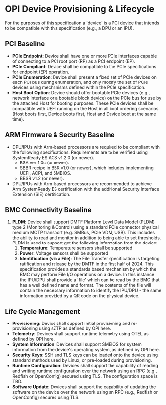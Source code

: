 # OPI Device Provisioning & Lifecycle

For the purposes of this specification a 'device' is a PCI device that intends to be compatible with this specification (e.g., a DPU or an IPU).

## PCI Baseline

- **PCIe Endpoint**: Device shall have one or more PCIe interfaces capable of connecting to a PCI root port (RP) as a PCI endpoint (EP).
- **PCIe Compliant**: Device shall be compatible to the PCIe specifications for endpoint (EP) operation.
- **PCIe Enumeration**: Device shall present a fixed set of PCIe devices on each PCI bus during enumeration, and only modify the set of PCIe devices using mechanisms defined within the PCIe specification.
- **Host Boot Option**: Device should offer bootable PCIe devices (e.g., network interface or a bootable block device) on the PCIe bus for use by the attached Host for booting purposes. These PCIe devices shall be compatible with UEFI running on the Host in all boot ordering scenarios (Host boots first, Device boots first, Host and Device boot at the same time).

## ARM Firmware & Security Baseline

- DPU/IPUs with Arm-based processors are required to be compliant with the following specifications. Requirements are to be verified using SystemReady ES ACS v1.2.0 (or newer).
  - BSA ver 1.0c (or newer).
  - SBBR recipe in BBR v1.0 (or newer), which includes implementing UEFI, ACPI, and SMBIOS.
  - BBSR v1.2 (or newer).
- DPU/IPUs with Arm-based processors are recommended to achieve Arm SystemReady ES certification with the additional Security Interface Extension (SIE) certification.

## BMC Connectivity Baseline

1. **PLDM**: Device shall support DMTF Platform Level Data Model (PLDM) type 2 (Monitoring & Control) using a standard PCIe connector physical medium MCTP transport (e.g. SMBus, PCIe VDM, USB). This includes the ability to read and monitor in addition to being able to set thresholds. PLDM is used to support get the following information from the device:
    1. **Temperature**: Temperature sensors shall be supported
    2. **Power**: Voltage sensors shall be supported
    3. **Identification (via a File)**: The File Transfer specification is targeting ratification and release by the DMTF in the first half of 2024.  This specification provides a standards based mechanism by which the BMC may perform File I/O operations on a device. In this instance the IPU/DPU shall provide a 'file' which can be read by the BMC that has a well defined name and format.  The contents of the file will contain the necessary information to identify the IPU/DPU - the same information provided by a QR code on the physical device.

## Life Cycle Management

- **Provisioning**: Device shall support initial provisioning and re-provisioning using sZTP as defined by OPI here.
- **Telemetry**: Devices shall support runtime telemetry using OTEL as defined by OPI here.
- **System Information**: Devices shall support SMBIOS for system information from the device's operating system, as defined by OPI here.
- **Security Keys**: SSH and TLS keys can be loaded onto the device using standard methods used by Linux, or pre-loaded during provisioning.
- **Runtime Configuration**: Devices shall support the capability of reading and writing runtime configuration over the network using an RPC (e.g., Redfish or OpenConfig) secured using TLS. The configuration space is TBD.
- **Software Update**: Devices shall support the capability of updating the software on the device over the network using an RPC (e.g., Redfish or OpenConfig) secured using TLS.

